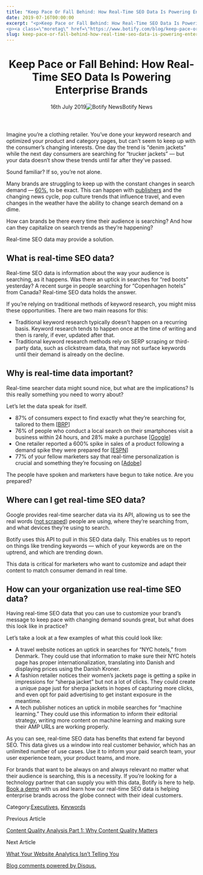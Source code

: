 ```yaml
---
title: "Keep Pace Or Fall Behind: How Real-Time SEO Data Is Powering Enterprise Brands"
date: 2019-07-16T00:00:00
excerpt: "<p>Keep Pace or Fall Behind: How Real-Time SEO Data Is Powering Enterprise Brands 16th July 2019Botify News Imagine you&#8217;re a clothing retailer. You&#8217;ve done your keyword research and optimized your product and category pages, but can&#8217;t seem to keep up with the consumer&#8217;s changing interests. One day the trend is &#8220;denim jackets&#8221; while the next&hellip; </p>
<p><a class=\"moretag\" href=\"https://www.botify.com/blog/keep-pace-or-fall-behind-how-real-time-seo-data-is-powering-enterprise\">Read the full article</a></p>"
slug: keep-pace-or-fall-behind-how-real-time-seo-data-is-powering-enterprise
---
```


<header class="text-center">
<h1 class="font-internacional font-regular normal text-header-one leading-header-one text-typography-accent-2">Keep Pace or Fall Behind: How Real-Time SEO Data Is Powering Enterprise Brands</h1>
<div class="flex items-center justify-center my-3"><span class="mr-1 font-internacional font-regular normal text-base leading-none text-typography-primary-lighter">16th July 2019</span><img decoding="async" class="rounded-full w-10 h-10" src="//images.ctfassets.net/tp56mevc46jo/1Z5jpq4BZmvMfhmn1N0izT/8f72b2335778d95ea36306a0403ba46a/Botify-Mark-Web__1_.png" alt="Botify News"><span class="ml-1 font-internacional font-regular normal text-base leading-none text-typography-primary">Botify News</span></div>
</header>
<p>Imagine you&#8217;re a clothing retailer. You&#8217;ve done your keyword research and optimized your product and category pages, but can&#8217;t seem to keep up with the consumer&#8217;s changing interests. One day the trend is &#8220;denim jackets&#8221; while the next day consumers are searching for &#8220;trucker jackets&#8221; — but your data doesn&#8217;t show these trends until far after they&#8217;ve passed.</p>
<p>Sound familiar? If so, you&#8217;re not alone.</p>
<p>Many brands are struggling to keep up with the constant changes in search demand — <a href="https://offers.adobe.com/en/na/marketing/landings/_46316_real_time_marketing_insights_study.html" target="_blank" rel="noopener noreferrer">60%</a>, to be exact. This can happen with <a href="https://www.botify.com/blog/publisher-seo">publishers</a> and the changing news cycle, pop culture trends that influence travel, and even changes in the weather have the ability to change search demand on a dime.</p>
<p>How can brands be there every time their audience is searching? And how can they capitalize on search trends as they&#8217;re happening?</p>
<p>Real-time SEO data may provide a solution.</p>
<h2 id="what-is-real-time-seo-data-">What is real-time SEO data?</h2>
<p>Real-time SEO data is information about the way your audience is searching, as it happens. Was there an uptick in searches for &#8220;red boots&#8221; yesterday? A recent surge in people searching for &#8220;Copenhagen hotels&#8221; from Canada? Real-time SEO data holds the answer.</p>
<p>If you&#8217;re relying on traditional methods of keyword research, you might miss these opportunities. There are two main reasons for this:</p>
<ul>
<li>Traditional keyword research typically doesn&#8217;t happen on a recurring basis. Keyword research tends to happen once at the time of writing and then is rarely, if ever, updated after that.</li>
<li>Traditional keyword research methods rely on SERP scraping or third-party data, such as clickstream data, that may not surface keywords until their demand is already on the decline.</li>
</ul>
<h2 id="why-is-real-time-data-important-">Why is real-time data important?</h2>
<p>Real-time searcher data might sound nice, but what are the implications? Is this really something you need to worry about?</p>
<p>Let&#8217;s let the data speak for itself.</p>
<ul>
<li>87% of consumers expect to find exactly what they&#8217;re searching for, tailored to them [<a href="https://brpconsulting.com/download/2019-special-report-real-time-retail/" target="_blank" rel="noopener noreferrer">BRP</a>]</li>
<li>76% of people who conduct a local search on their smartphones visit a business within 24 hours, and 28% make a purchase [<a href="https://www.thinkwithgoogle.com/marketing-resources/micro-moments/purchase-decision-mobile-growth/" target="_blank" rel="noopener noreferrer">Google</a>]</li>
<li>One retailer reported a 600% spike in sales of a product following a demand spike they were prepared for [<a href="http://www.espn.com/nba/story/_/id/23974327/orders-lebron-james-lakers" target="_blank" rel="noopener noreferrer">ESPN</a>]</li>
<li>77% of your fellow marketers say that real-time personalization is crucial and something they&#8217;re focusing on [<a href="https://offers.adobe.com/en/na/marketing/landings/_46316_real_time_marketing_insights_study.html" target="_blank" rel="noopener noreferrer">Adobe</a>]</li>
</ul>
<p>The people have spoken and marketers have begun to take notice. Are you prepared?</p>
<h2 id="where-can-i-get-real-time-seo-data-">Where can I get real-time SEO data?</h2>
<p>Google provides real-time searcher data via its API, allowing us to see the real words (<a title="How to Check What Keywords your Site is Ranking for the Botify Way" href="https://www.botify.com/blog/how-to-check-what-keywords-your-site-is-ranking-for-the-botify-way">not scraped</a>) people are using, where they&#8217;re searching from, and what devices they&#8217;re using to search.</p>
<p>Botify uses this API to pull in this SEO data daily. This enables us to report on things like trending keywords — which of your keywords are on the uptrend, and which are trending down.</p>
<p>This data is critical for marketers who want to customize and adapt their content to match consumer demand in real time.</p>
<h2 id="how-can-your-organization-use-real-time-seo-data-">How can your organization use real-time SEO data?</h2>
<p>Having real-time SEO data that you can use to customize your brand&#8217;s message to keep pace with changing demand sounds great, but what does this look like in practice?</p>
<p>Let&#8217;s take a look at a few examples of what this could look like:</p>
<ul>
<li>A travel website notices an uptick in searches for &#8220;NYC hotels,&#8221; from Denmark. They could use that information to make sure their NYC hotels page has proper internationalization, translating into Danish and displaying prices using the Danish Kroner.</li>
<li>A fashion retailer notices their women&#8217;s jackets page is getting a spike in impressions for &#8220;sherpa jacket&#8221; but not a lot of clicks. They could create a unique page just for sherpa jackets in hopes of capturing more clicks, and even opt for paid advertising to get instant exposure in the meantime.</li>
<li>A tech publisher notices an uptick in mobile searches for &#8220;machine learning.&#8221; They could use this information to inform their editorial strategy, writing more content on machine learning and making sure their AMP URLs are working properly.</li>
</ul>
<p>As you can see, real-time SEO data has benefits that extend far beyond SEO. This data gives us a window into real customer behavior, which has an unlimited number of use cases. Use it to inform your paid search team, your user experience team, your product teams, and more.</p>
<p>For brands that want to be always on and always relevant no matter what their audience is searching, this is a necessity. If you&#8217;re looking for a technology partner that can supply you with this data, Botify is here to help. <a title="Book a Demo" href="https://ww2.botify.com/book-demo-suite/">Book a demo</a> with us and learn how our real-time SEO data is helping enterprise brands across the globe connect with their ideal customers.</p>
<div class="tags leading-big border-t border-b border-brand-quaternary-lighter mt-4"><span class="mr-1 font-roboto font-regular normal text-base leading-none">Category:</span><a class="uppercase text-typography-accent-1" href="/resources#whitepapers">Executives</a>, <a class="uppercase text-typography-accent-1" href="/platform/botify-analytics/realkeywords">Keywords</a></div>
<footer class="flex justify-center my-5 mx-5">
<div class="mr-1 w-1/2 text-right">
<p><span class="font-internacional font-regular normal text-base leading-none text-typography-primary">Previous Article</span></p>
<p><a class="inline-block mt-2" href="/blog/content-quality-analysis-part-1-why-content-quality-matters"><span class="font-roboto font-regular normal text-base leading-none text-typography-accent-4">Content Quality Analysis Part 1: Why Content Quality Matters</span></a></p>
</div>
<div class="ml-1 w-1/2">
<p><span class="font-internacional font-regular normal text-base leading-none text-typography-primary">Next Article</span></p>
<p><a class="inline-block mt-2" href="/blog/what-your-website-analytics-isnt-telling-you"><span class="font-roboto font-regular normal text-base leading-none text-typography-accent-4">What Your Website Analytics Isn&#8217;t Telling You</span></a></p>
</div>
</footer>
<div title="Keep Pace or Fall Behind: How Real-Time SEO Data Is Powering Enterprise Brands">
<div id="disqus_thread_old"></div>
<p><a class="dsq-brlink" href="http://disqus.com">Blog comments powered by <span class="logo-disqus">Disqus</span>.</a></p>
</div>
